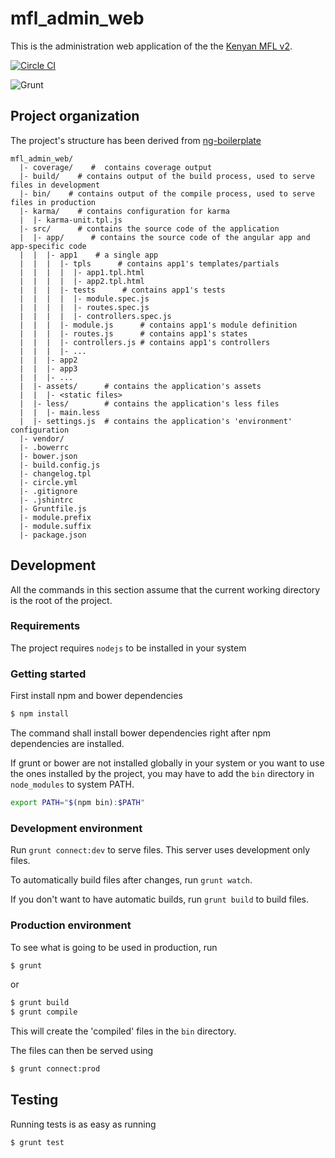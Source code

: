 # mfl_admin_web
This is the administration web application of the the [Kenyan MFL v2](https://github.com/MasterFacilityList/mfl_api).

[![Circle CI](https://circleci.com/gh/MasterFacilityList/mfl_admin_web.svg?style=svg)](https://circleci.com/gh/MasterFacilityList/mfl_admin_web)


![Grunt](https://cdn.gruntjs.com/builtwith.png)


## Project organization
The project's structure has been derived from [ng-boilerplate](https://github.com/ngbp/ngbp/blob/v0.3.2-release/README.md#overall-directory-structure)

```
mfl_admin_web/
  |- coverage/    #  contains coverage output
  |- build/    # contains output of the build process, used to serve files in development
  |- bin/    # contains output of the compile process, used to serve files in production
  |- karma/    # contains configuration for karma
  |  |- karma-unit.tpl.js
  |- src/      # contains the source code of the application
  |  |- app/      # contains the source code of the angular app and app-specific code
  |  |  |- app1    # a single app
  |  |  |  |- tpls      # contains app1's templates/partials
  |  |  |  |  |- app1.tpl.html
  |  |  |  |  |- app2.tpl.html
  |  |  |  |- tests      # contains app1's tests
  |  |  |  |  |- module.spec.js
  |  |  |  |  |- routes.spec.js
  |  |  |  |  |- controllers.spec.js
  |  |  |  |- module.js      # contains app1's module definition
  |  |  |  |- routes.js      # contains app1's states
  |  |  |  |- controllers.js # contains app1's controllers
  |  |  |  |- ...
  |  |  |- app2
  |  |  |- app3
  |  |  |- ...
  |  |- assets/      # contains the application's assets
  |  |  |- <static files>
  |  |- less/        # contains the application's less files
  |  |  |- main.less
  |  |- settings.js  # contains the application's 'environment' configuration
  |- vendor/
  |- .bowerrc
  |- bower.json
  |- build.config.js
  |- changelog.tpl
  |- circle.yml
  |- .gitignore
  |- .jshintrc
  |- Gruntfile.js
  |- module.prefix
  |- module.suffix
  |- package.json
```


## Development

All the commands in this section assume that the current working directory is the root of the project.

### Requirements
The project requires `nodejs` to be installed in your system

### Getting started
First install npm and bower dependencies

```bash
$ npm install
```

The command shall install bower dependencies right after npm dependencies are installed.

If grunt or bower are not installed globally in your system or you want to use the ones installed by the project,
you may have to add the `bin` directory in `node_modules` to system PATH.

```bash
export PATH="$(npm bin):$PATH"
```

### Development environment
Run `grunt connect:dev` to serve files. This server uses development only files.

To automatically build files after changes, run `grunt watch`.

If you don't want to have automatic builds, run `grunt build` to build files.


### Production environment

To see what is going to be used in production, run

```bash
$ grunt
```

or

```bash
$ grunt build
$ grunt compile
```

This will create the 'compiled' files in the `bin` directory.

The files can then be served using

```bash
$ grunt connect:prod
```


## Testing

Running tests is as easy as running

```bash
$ grunt test
```
